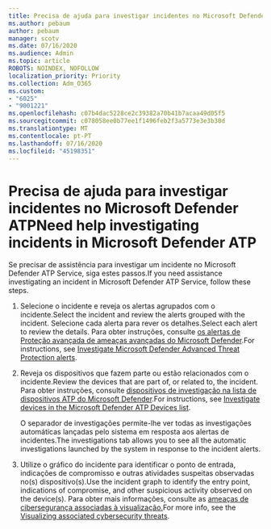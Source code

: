 ```yaml
---
title: Precisa de ajuda para investigar incidentes no Microsoft Defender ATP
ms.author: pebaum
author: pebaum
manager: scotv
ms.date: 07/16/2020
ms.audience: Admin
ms.topic: article
ROBOTS: NOINDEX, NOFOLLOW
localization_priority: Priority
ms.collection: Adm_O365
ms.custom:
- "6025"
- "9001221"
ms.openlocfilehash: c07b4dac5228ce2c39382a70b41b7acaa49d05f5
ms.sourcegitcommit: c078058ee0b77ee1f1496feb2f3a5773e3e3b30d
ms.translationtype: MT
ms.contentlocale: pt-PT
ms.lasthandoff: 07/16/2020
ms.locfileid: "45198351"
---
```

# <a name="need-help-investigating-incidents-in-microsoft-defender-atp"></a><span data-ttu-id="8e7ae-102">Precisa de ajuda para investigar incidentes no Microsoft Defender ATP</span><span class="sxs-lookup"><span data-stu-id="8e7ae-102">Need help investigating incidents in Microsoft Defender ATP</span></span>

<span data-ttu-id="8e7ae-103">Se precisar de assistência para investigar um incidente no Microsoft Defender ATP Service, siga estes passos.</span><span class="sxs-lookup"><span data-stu-id="8e7ae-103">If you need assistance investigating an incident in Microsoft Defender ATP Service, follow these steps.</span></span>

1. <span data-ttu-id="8e7ae-104">Selecione o incidente e reveja os alertas agrupados com o incidente.</span><span class="sxs-lookup"><span data-stu-id="8e7ae-104">Select the incident and review the alerts grouped with the incident.</span></span> <span data-ttu-id="8e7ae-105">Selecione cada alerta para rever os detalhes.</span><span class="sxs-lookup"><span data-stu-id="8e7ae-105">Select each alert to review the details.</span></span> <span data-ttu-id="8e7ae-106">Para obter instruções, consulte [os alertas de Proteção avançada de ameaças avançadas do Microsoft Defender](https://docs.microsoft.com/windows/security/threat-protection/microsoft-defender-atp/investigate-alerts).</span><span class="sxs-lookup"><span data-stu-id="8e7ae-106">For instructions, see [Investigate Microsoft Defender Advanced Threat Protection alerts](https://docs.microsoft.com/windows/security/threat-protection/microsoft-defender-atp/investigate-alerts).</span></span>
2. <span data-ttu-id="8e7ae-107">Reveja os dispositivos que fazem parte ou estão relacionados com o incidente.</span><span class="sxs-lookup"><span data-stu-id="8e7ae-107">Review the devices that are part of, or related to, the incident.</span></span> <span data-ttu-id="8e7ae-108">Para obter instruções, consulte [dispositivos de investigação na lista de dispositivos ATP do Microsoft Defender](https://docs.microsoft.com/windows/security/threat-protection/microsoft-defender-atp/investigate-machines).</span><span class="sxs-lookup"><span data-stu-id="8e7ae-108">For instructions, see [Investigate devices in the Microsoft Defender ATP Devices list](https://docs.microsoft.com/windows/security/threat-protection/microsoft-defender-atp/investigate-machines).</span></span><br/>
 
    <span data-ttu-id="8e7ae-109">O separador de investigações permite-lhe ver todas as investigações automáticas lançadas pelo sistema em resposta aos alertas de incidentes.</span><span class="sxs-lookup"><span data-stu-id="8e7ae-109">The investigations tab allows you to see all the automatic investigations launched by the system in response to the incident alerts.</span></span>
3. <span data-ttu-id="8e7ae-110">Utilize o gráfico do incidente para identificar o ponto de entrada, indicações de compromisso e outras atividades suspeitas observadas no(s) dispositivo(s).</span><span class="sxs-lookup"><span data-stu-id="8e7ae-110">Use the incident graph to identify the entry point, indications of compromise, and other suspicious activity observed on the device(s).</span></span> <span data-ttu-id="8e7ae-111">Para obter mais informações, consulte as [ameaças de cibersegurança associadas à visualização.](https://docs.microsoft.com/windows/security/threat-protection/microsoft-defender-atp/investigate-incidents#visualizing-associated-cybersecurity-threats)</span><span class="sxs-lookup"><span data-stu-id="8e7ae-111">For more info, see the [Visualizing associated cybersecurity threats](https://docs.microsoft.com/windows/security/threat-protection/microsoft-defender-atp/investigate-incidents#visualizing-associated-cybersecurity-threats).</span></span>  